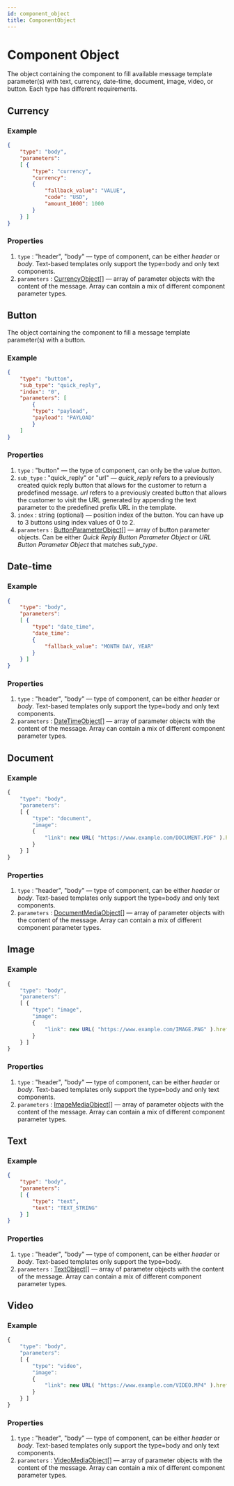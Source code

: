 ```yaml
---
id: component_object
title: ComponentObject
---
```


# Component Object
The object containing the component to fill available message template parameter(s) with text, currency, date-time, document, image, video, or button. Each type has different requirements.

## Currency
### Example
```json
{
    "type": "body",
    "parameters":
    [ {
        "type": "currency",
        "currency":
        {
            "fallback_value": "VALUE",
            "code": "USD",
            "amount_1000": 1000
        }
    } ]
}
```

### Properties
1. `type` : "header", "body" — type of component, can be either *header* or *body*. Text-based templates only support the type=body and only text components.
2. `parameters` : [CurrencyObject](currency_object)[] — array of parameter objects with the content of the message. Array can contain a mix of different component parameter types.

## Button
The object containing the component to fill a message template parameter(s) with a button.

### Example
```json
{
    "type": "button",
    "sub_type": "quick_reply",
    "index": "0",
    "parameters": [
        {
        "type": "payload",
        "payload": "PAYLOAD"
        }
    ]
}
```

### Properties
1. `type` : "button" — the type of component, can only be the value *button*.
2. `sub_type` : "quick_reply" or "url" — *quick_reply* refers to a previously created quick reply button that allows for the customer to return a predefined message.
*url* refers to a previously created button that allows the customer to visit the URL generated by appending the text parameter to the predefined prefix URL in the template.
3. `index` : string (optional) — position index of the button. You can have up to 3 buttons using index values of 0 to 2.
4. `parameters` : [ButtonParameterObject](button_parameter_object)[] — array of button parameter objects. Can be either *Quick Reply Button Parameter Object* or *URL Button Parameter Object* that matches *sub_type*.

## Date-time
### Example
```json
{
    "type": "body",
    "parameters":
    [ {
        "type": "date_time",
        "date_time":
        {
            "fallback_value": "MONTH DAY, YEAR"
        }
    } ]
}
```

### Properties
1. `type` : "header", "body" — type of component, can be either *header* or *body*. Text-based templates only support the type=body and only text components.
2. `parameters` : [DateTimeObject](date_time_object)[] — array of parameter objects with the content of the message. Array can contain a mix of different component parameter types.


## Document
### Example
```js
{
    "type": "body",
    "parameters":
    [ {
        "type": "document",
        "image":
        {
            "link": new URL( "https://www.example.com/DOCUMENT.PDF" ).href
        }
    } ]
}
```

### Properties
1. `type` : "header", "body" — type of component, can be either *header* or *body*. Text-based templates only support the type=body and only text components.
2. `parameters` : [DocumentMediaObject](DocumentMediaObject)[] — array of parameter objects with the content of the message. Array can contain a mix of different component parameter types.


## Image
### Example
```js
{
    "type": "body",
    "parameters":
    [ {
        "type": "image",
        "image":
        {
            "link": new URL( "https://www.example.com/IMAGE.PNG" ).href
        }
    } ]
}
```

### Properties
1. `type` : "header", "body" — type of component, can be either *header* or *body*. Text-based templates only support the type=body and only text components.
2. `parameters` : [ImageMediaObject](ImageMediaObject)[] — array of parameter objects with the content of the message. Array can contain a mix of different component parameter types.

## Text
### Example
```json
{
    "type": "body",
    "parameters":
    [ {
        "type": "text",
        "text": "TEXT_STRING"
    } ]
}
```

### Properties
1. `type` : "header", "body" — type of component, can be either *header* or *body*. Text-based templates only support the type=body.
2. `parameters` : [TextObject](TextObject)[] — array of parameter objects with the content of the message. Array can contain a mix of different component parameter types.

## Video
### Example
```js
{
    "type": "body",
    "parameters":
    [ {
        "type": "video",
        "image":
        {
            "link": new URL( "https://www.example.com/VIDEO.MP4" ).href
        }
    } ]
}
```

### Properties
1. `type` : "header", "body" — type of component, can be either *header* or *body*. Text-based templates only support the type=body and only text components.
2. `parameters` : [VideoMediaObject](VideoMediaObject)[] — array of parameter objects with the content of the message. Array can contain a mix of different component parameter types.
